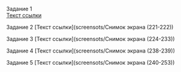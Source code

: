 Задание 1  
[Текст ссылки](https://hub.docker.com/repository/docker/omygodable/custom-nginx/general)

Задание 2 
[Текст ссылки](screensots/Снимок экрана (221-222))  

Задание 3 
[Текст ссылки](screensots/Снимок экрана (224-233))  

Задание 4 
[Текст ссылки](screensots/Снимок экрана (238-239))  

Задание 5 
[Текст ссылки](screensots/Снимок экрана (240-253))  
